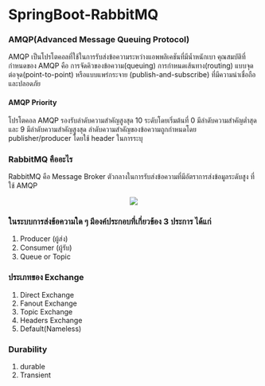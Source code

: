 # SpringBoot-RabbitMQ

### AMQP(Advanced Message Queuing Protocol)

AMQP เป็นโปรโตคอลที่ใช้ในการรับส่งข้อความระหว่างแอพพลิเคชันที่มีน้ำหนักเบา คุณสมบัติที่กำหนดของ AMQP คือ การจัดคิวของข้อความ(queuing) การกำหนดเส้นทาง(routing) แบบจุดต่อจุด(point-to-point) หรือแบบแพร่กระจาย (publish-and-subscribe) ที่มีความน่าเชื่อถือและปลอดภัย

#### AMQP Priority

โปรโตคอล AMQP รองรับลำดับความสำคัญสูงสุด 10 ระดับโดยเริ่มต้นที่ 0 มีลำดับความสำคัญต่ำสุดและ 9 มีลำดับความสำคัญสูงสุด ลำดับความสำคัญของข้อความถูกกำหนดโดย  publisher/producer โดยใช้ header ในการระบุ

### RabbitMQ คืออะไร

RabbitMQ คือ Message Broker ตัวกลางในการรับส่งข้อความที่มีอัตราการส่งข้อมูลระดับสูง ที่ใช้ AMQP



<p align="center">
  <img  src="https://user-images.githubusercontent.com/15135199/81209714-16c82480-8ffb-11ea-9500-56fa68b039c6.png">
</p>


### ในระบบการส่งข้อความใด ๆ มีองค์ประกอบที่เกี่ยวข้อง 3 ประการ ได้แก่

1. Producer (ผู้ส่ง)
2. Consumer (ผู้รับ)
3. Queue or Topic

### ประเภทของ Exchange 

1. Direct Exchange
2. Fanout Exchange
3. Topic Exchange
4. Headers Exchange
5. Default(Nameless)

### Durability

1. durable
2. Transient
